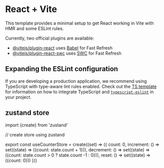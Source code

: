 # React + Vite

This template provides a minimal setup to get React working in Vite with HMR and some ESLint rules.

Currently, two official plugins are available:

- [@vitejs/plugin-react](https://github.com/vitejs/vite-plugin-react/blob/main/packages/plugin-react) uses [Babel](https://babeljs.io/) for Fast Refresh
- [@vitejs/plugin-react-swc](https://github.com/vitejs/vite-plugin-react/blob/main/packages/plugin-react-swc) uses [SWC](https://swc.rs/) for Fast Refresh

## Expanding the ESLint configuration

If you are developing a production application, we recommend using TypeScript with type-aware lint rules enabled. Check out the [TS template](https://github.com/vitejs/vite/tree/main/packages/create-vite/template-react-ts) for information on how to integrate TypeScript and [`typescript-eslint`](https://typescript-eslint.io) in your project.

## zustand store


import {create} from 'zustand'

 // create store using zustand

  export const useCounterStore = create((set) => ({
    count: 0,
    increment: () => set((state) => ({count: state.count + 1})),
    decrement: () => set((state) => ({count: state.count > 0 ? state.count -1 : 0})),
    reset: () => set((state) => ({count: 0}))
 }))
